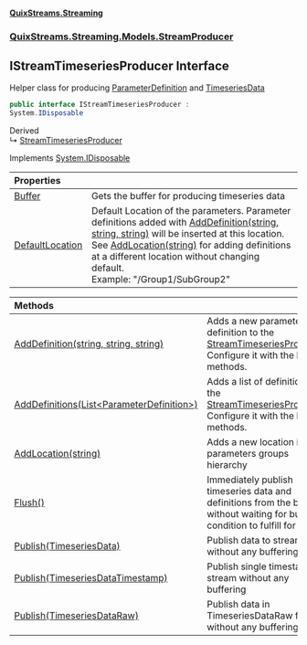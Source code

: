 #### [QuixStreams.Streaming](index.md 'index')
### [QuixStreams.Streaming.Models.StreamProducer](QuixStreams.Streaming.Models.StreamProducer.md 'QuixStreams.Streaming.Models.StreamProducer')

## IStreamTimeseriesProducer Interface

Helper class for producing [ParameterDefinition](ParameterDefinition.md 'QuixStreams.Streaming.Models.ParameterDefinition') and [TimeseriesData](TimeseriesData.md 'QuixStreams.Streaming.Models.TimeseriesData')

```csharp
public interface IStreamTimeseriesProducer :
System.IDisposable
```

Derived  
&#8627; [StreamTimeseriesProducer](StreamTimeseriesProducer.md 'QuixStreams.Streaming.Models.StreamProducer.StreamTimeseriesProducer')

Implements [System.IDisposable](https://docs.microsoft.com/en-us/dotnet/api/System.IDisposable 'System.IDisposable')

| Properties | |
| :--- | :--- |
| [Buffer](IStreamTimeseriesProducer.Buffer.md 'QuixStreams.Streaming.Models.StreamProducer.IStreamTimeseriesProducer.Buffer') | Gets the buffer for producing timeseries data |
| [DefaultLocation](IStreamTimeseriesProducer.DefaultLocation.md 'QuixStreams.Streaming.Models.StreamProducer.IStreamTimeseriesProducer.DefaultLocation') | Default Location of the parameters. Parameter definitions added with [AddDefinition(string, string, string)](IStreamTimeseriesProducer.AddDefinition(string,string,string).md 'QuixStreams.Streaming.Models.StreamProducer.IStreamTimeseriesProducer.AddDefinition(string, string, string)') will be inserted at this location.<br/>See [AddLocation(string)](IStreamTimeseriesProducer.AddLocation(string).md 'QuixStreams.Streaming.Models.StreamProducer.IStreamTimeseriesProducer.AddLocation(string)') for adding definitions at a different location without changing default.<br/>Example: "/Group1/SubGroup2" |

| Methods | |
| :--- | :--- |
| [AddDefinition(string, string, string)](IStreamTimeseriesProducer.AddDefinition(string,string,string).md 'QuixStreams.Streaming.Models.StreamProducer.IStreamTimeseriesProducer.AddDefinition(string, string, string)') | Adds a new parameter definition to the [StreamTimeseriesProducer](StreamTimeseriesProducer.md 'QuixStreams.Streaming.Models.StreamProducer.StreamTimeseriesProducer'). Configure it with the builder methods. |
| [AddDefinitions(List&lt;ParameterDefinition&gt;)](IStreamTimeseriesProducer.AddDefinitions(List_ParameterDefinition_).md 'QuixStreams.Streaming.Models.StreamProducer.IStreamTimeseriesProducer.AddDefinitions(System.Collections.Generic.List<QuixStreams.Streaming.Models.ParameterDefinition>)') | Adds a list of definitions to the [StreamTimeseriesProducer](StreamTimeseriesProducer.md 'QuixStreams.Streaming.Models.StreamProducer.StreamTimeseriesProducer'). Configure it with the builder methods. |
| [AddLocation(string)](IStreamTimeseriesProducer.AddLocation(string).md 'QuixStreams.Streaming.Models.StreamProducer.IStreamTimeseriesProducer.AddLocation(string)') | Adds a new location in the parameters groups hierarchy |
| [Flush()](IStreamTimeseriesProducer.Flush().md 'QuixStreams.Streaming.Models.StreamProducer.IStreamTimeseriesProducer.Flush()') | Immediately publish timeseries data and definitions from the buffer without waiting for buffer condition to fulfill for either |
| [Publish(TimeseriesData)](IStreamTimeseriesProducer.Publish(TimeseriesData).md 'QuixStreams.Streaming.Models.StreamProducer.IStreamTimeseriesProducer.Publish(QuixStreams.Streaming.Models.TimeseriesData)') | Publish data to stream without any buffering |
| [Publish(TimeseriesDataTimestamp)](IStreamTimeseriesProducer.Publish(TimeseriesDataTimestamp).md 'QuixStreams.Streaming.Models.StreamProducer.IStreamTimeseriesProducer.Publish(QuixStreams.Streaming.Models.TimeseriesDataTimestamp)') | Publish single timestamp to stream without any buffering |
| [Publish(TimeseriesDataRaw)](IStreamTimeseriesProducer.Publish(TimeseriesDataRaw).md 'QuixStreams.Streaming.Models.StreamProducer.IStreamTimeseriesProducer.Publish(QuixStreams.Telemetry.Models.TimeseriesDataRaw)') | Publish data in TimeseriesDataRaw format without any buffering |
